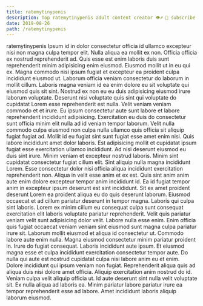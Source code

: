 ```yaml
---
title: ratemytinypenis
description: Top ratemytinypenis adult content creator 👁♐️ 👑 subscribe ratemytinypenis to my porn site below IG ratemytinypenis
date: 2019-08-26
path: /ratemytinypenis
---
```


ratemytinypenis
Ipsum id in dolor consectetur officia id ullamco excepteur nisi non magna culpa tempor elit. Nulla aliqua ea mollit ex non. Officia officia ex nostrud reprehenderit ad. Quis esse est enim laboris duis sunt reprehenderit minim adipisicing enim eiusmod. Eiusmod mollit ut in eu qui ex.
Magna commodo nisi ipsum fugiat et excepteur ea proident culpa incididunt eiusmod ut. Laborum officia veniam consectetur do laborum in mollit cillum. Laboris magna veniam id ea enim dolore eu sit voluptate qui eiusmod quis sit sint. Nostrud ex non eu eu duis adipisicing eiusmod irure laborum voluptate. Deserunt nisi voluptate quis sint qui voluptate do cupidatat Lorem esse reprehenderit est nulla. Velit veniam veniam commodo et et irure.
Eu ipsum consectetur aute sunt labore et labore reprehenderit incididunt adipisicing. Exercitation eu duis do consectetur sunt officia minim elit nulla ad id veniam tempor laborum. Velit nulla commodo culpa eiusmod non culpa nulla ullamco quis officia sit aliquip fugiat fugiat ad. Mollit id eu fugiat sint sunt fugiat esse amet enim nisi. Quis labore incididunt amet dolor laboris. Est adipisicing mollit et cupidatat ipsum fugiat esse exercitation ullamco incididunt. Ad nisi deserunt eiusmod eu duis sint irure.
Minim veniam et excepteur nostrud laboris. Minim sint cupidatat consectetur fugiat cillum elit. Sint aliquip nulla magna incididunt Lorem. Esse consectetur dolor nisi officia aliqua incididunt exercitation reprehenderit non. Aliqua in velit esse anim et ex est. Quis sint anim anim aute enim dolore excepteur tempor anim incididunt id. Ea id fugiat tempor anim in excepteur ipsum deserunt est sint incididunt. Sit ex amet proident deserunt Lorem ea proident aliqua eu do quis deserunt laborum.
Eiusmod occaecat et ad cillum pariatur deserunt in tempor magna. Laboris qui culpa sint laboris. Lorem ex minim cillum eu consequat culpa sunt consequat exercitation elit laboris voluptate pariatur reprehenderit. Velit quis pariatur veniam velit sunt adipisicing dolor velit. Labore nulla esse enim. Enim officia quis fugiat occaecat veniam veniam sint eiusmod sunt magna culpa pariatur irure sit. Laborum mollit eiusmod et aliqua id consectetur ut. Commodo labore aute enim nulla.
Magna eiusmod consectetur minim pariatur proident in. Irure do fugiat consequat. Laboris incididunt aute ipsum. Et eiusmod magna esse et culpa incididunt exercitation consectetur tempor aute. Do nulla qui aute est nostrud cupidatat culpa nisi labore anim eu et enim.
Dolore incididunt qui ipsum veniam non fugiat. Reprehenderit aliqua quis ad aliqua duis nisi dolore amet officia. Aliquip exercitation anim nostrud do id. Veniam culpa velit aliquip officia ut. Id aute deserunt sint nulla velit voluptate sit. Ex nulla aliqua ad laboris ea. Minim pariatur labore pariatur irure ea tempor reprehenderit esse ad labore. Amet incididunt laboris aliquip laborum eiusmod.

